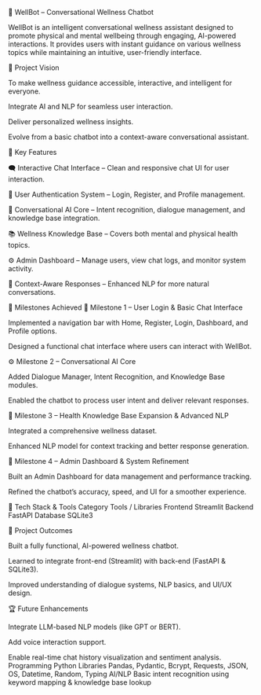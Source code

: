 🌿 WellBot – Conversational Wellness Chatbot

WellBot is an intelligent conversational wellness assistant designed to promote physical and mental wellbeing through engaging, AI-powered interactions.
It provides users with instant guidance on various wellness topics while maintaining an intuitive, user-friendly interface.

🧠 Project Vision

To make wellness guidance accessible, interactive, and intelligent for everyone.

Integrate AI and NLP for seamless user interaction.

Deliver personalized wellness insights.

Evolve from a basic chatbot into a context-aware conversational assistant.

🚀 Key Features

🗨️ Interactive Chat Interface – Clean and responsive chat UI for user interaction.

🔐 User Authentication System – Login, Register, and Profile management.

🤖 Conversational AI Core – Intent recognition, dialogue management, and knowledge base integration.

📚 Wellness Knowledge Base – Covers both mental and physical health topics.

⚙️ Admin Dashboard – Manage users, view chat logs, and monitor system activity.

💬 Context-Aware Responses – Enhanced NLP for more natural conversations.

🧩 Milestones Achieved
🏁 Milestone 1 – User Login & Basic Chat Interface

Implemented a navigation bar with Home, Register, Login, Dashboard, and Profile options.

Designed a functional chat interface where users can interact with WellBot.

⚙️ Milestone 2 – Conversational AI Core

Added Dialogue Manager, Intent Recognition, and Knowledge Base modules.

Enabled the chatbot to process user intent and deliver relevant responses.

🧠 Milestone 3 – Health Knowledge Base Expansion & Advanced NLP

Integrated a comprehensive wellness dataset.

Enhanced NLP model for context tracking and better response generation.

🧾 Milestone 4 – Admin Dashboard & System Refinement

Built an Admin Dashboard for data management and performance tracking.

Refined the chatbot’s accuracy, speed, and UI for a smoother experience.

🧰 Tech Stack & Tools
Category	Tools / Libraries
Frontend	Streamlit
Backend	FastAPI
Database	SQLite3

🎯 Project Outcomes

Built a fully functional, AI-powered wellness chatbot.

Learned to integrate front-end (Streamlit) with back-end (FastAPI & SQLite3).

Improved understanding of dialogue systems, NLP basics, and UI/UX design.

🏆 Future Enhancements

Integrate LLM-based NLP models (like GPT or BERT).

Add voice interaction support.

Enable real-time chat history visualization and sentiment analysis.
Programming	Python
Libraries	Pandas, Pydantic, Bcrypt, Requests, JSON, OS, Datetime, Random, Typing
AI/NLP	Basic intent recognition using keyword mapping & knowledge base lookup

